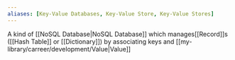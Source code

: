 ```yaml
---
aliases: [Key-Value Databases, Key-Value Store, Key-Value Stores]
---
```


A kind of [[NoSQL Database|NoSQL Database]] which manages[[Record]]s ([[Hash Table]] or [[Dictionary]]) by associating keys and [[my-library/carreer/development/Value|Value]]